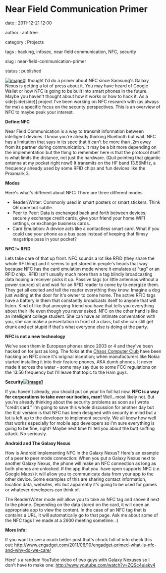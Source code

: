 Near Field Communication Primer
===============================

date
:   2011-12-21 12:00

author
:   antitree

category
:   Projects

tags
:   hacking, infosec, near field communication, NFC, security

slug
:   near-field-communication-primer

status
:   published

[![image0](http://interlockroc.wpengine.com/wp-content/uploads/2011/08/NFC-logo.png)](http://interlockroc.wpengine.com/wp-content/uploads/2011/08/NFC-logo.png)I
thought I'd do a primer about NFC since Samsung's Galaxy Nexus is
getting a lot of press about it. You may have heard of Google Wallet or
how NFC is going to be built into smart phones in the future. Maybe you
haven't thought about how it works or how to hack it. As a
side[side(side)] project I've been working on NFC research with (as
always for me) a specific focus on the security perspectives. This is an
overview of NFC to maybe peak your interest.

**Define:NFC**

Near Field Communication is a way to transmit information between
intelligent devices. I know you're already thinking Bluetooth but wait.
NFC has a limitation that says in its spec that it can't be more than
.2m away from its partner during communication. It may be a bit more
depending on the implementation but the thing to remember here is that
the protocol itself is what limits the distance, not just the hardware.
(Quit pointing that gigantic antenna at my pocket right now!) It
transmits on the HF band 13.56MHz, a frequency already used by some RFID
chips and fun devices like the Proxmark 3.

**Modes**

Here's what's different about NFC: There are three different modes.

-   Reader/Writer: Commonly used in smart posters or smart stickers.
    Think QR code but subtle.
-   Peer to Peer: Data is exchanged back and forth between devices;
    securely exchange credit cards, give your friend your home WIFI
    settings, or exchange business cards.
-   Card Emulation: A device acts like a contactless smart card. What if
    you could use your phone as a bus pass instead of keeping that
    flimsy magstripe pass in your pocket?

**NFC != RFID**

Lets take care of that up front. NFC sounds a lot like RFID (they share
the whole RF thing) and it seems to get stored in people's heads that
way because NFC has the card emulation mode where it emulates at "tag"
or an RFID chip.  RFID isn't usually much more than a tag blindly
broadcasting data hoping a receiver picks it up. Passive tags (or little
antennas without a power source) sit and wait for an RFID reader to come
by to energize them. They get all excited and tell the reader everything
they know. Imagine a dog just waiting at the door for it's owner to come
home. The active RFID tags have a battery in them that constantly
broadcasts itself to anyone that will listen. Kind of like that annoying
friend you have that tells you everything about their life even though
you never asked. NFC on the other hand is like an intelligent college
student. She can have an intimate conversation with you, she can make a
presentation in front of a class, but she can still get drunk and act
stupid if that's what everyone else is doing at the party.

**NFC is not a new technology**

We've seen them in European phones since 2003 or 4 and they've been
hacked on for just as long. The folks at the [Chaos Computer
Club](http://www.ccc.de/en/) have been hacking on NFC since it's
original inception; when manufacturers like Nokia started installing it
into their feature phones, AKA dumb phones. It never made it across the
water - some may say due to some FCC regulations on the 13.56 frequency
but I'll leave that topic to the Ham guys.

**Security[![image1](http://interlockroc.wpengine.com/wp-content/uploads/2011/08/tinfoilhat.jpg)](http://interlockroc.wpengine.com/wp-content/uploads/2011/08/tinfoilhat.jpg)**

If you haven't already, you should put on your tin foil hat now. **NFC
is a way for corporations to take over our bodies, man!** Well...most
likely not. But you're already thinking about the security problems as
soon as I wrote "credit card." I'm going to save this whole discussion
for another day but the tl;dr version is that NFC has been designed with
security in mind but a lot is left up to the developer to implement
securely. We all know how well that works especially for mobile app
developers so I'm sure everything is going to be fine, right? Maybe next
time I'll tell you about the butt sniffing attack. No seriously.

**Android and The Galaxy Nexus**

How is Android implementing NFC in the Galaxy Nexus? Here's an example
of a peer to peer mode connection: When you put a Galaxy Nexus next to
another Galaxy Nexus, the phone will make an NFC connection as long as
both phones are unlocked. If the app that you  have open supports NFC
(i.e. Google Maps) it will allow you to communicate data from your app
to the other device. Some examples of this are sharing contact
information, location data, websites, etc but apparently it's going to
be used for games or whatever developers can think of.

The Reader/Writer mode will allow you to take an NFC tag and shove it
next to the phone. Depending on the data stored on the card, it will
open an appropriate app to view the content. In the case of an NFC tag
that is contains a URL, it will automatically go to that page. Ask me
about some of the NFC tags I've made at a 2600 meeting sometime. :)

**More info:**

If you want to see a much better post that's chock full of info check
this
out: <http://www.engadget.com/2011/06/10/engadget-primed-what-is-nfc-and-why-do-we-care/>

Here' s a random YouTube video of two guys with Galaxy Nexuses so I
don't have to make one: <http://www.youtube.com/watch?v=ZQSc4uiakv4>
